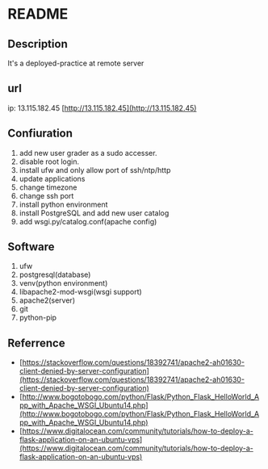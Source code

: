 # README
## Description
It's a deployed-practice at remote server
## url
ip: 13.115.182.45
[http://13.115.182.45](http://13.115.182.45)

## Confiuration
1. add new user grader as a sudo accesser.
2. disable root login.
3. install ufw and only allow port of ssh/ntp/http
4. update applications
5. change timezone
6. change ssh port
7. install python environment
8. install PostgreSQL and add new user catalog
9. add wsgi.py/catalog.conf(apache config)
## Software
1. ufw
2. postgresql(database)
3. venv(python environment)
4. libapache2-mod-wsgi(wsgi support)
5. apache2(server)
6. git
7. python-pip
## Referrence
- [https://stackoverflow.com/questions/18392741/apache2-ah01630-client-denied-by-server-configuration](https://stackoverflow.com/questions/18392741/apache2-ah01630-client-denied-by-server-configuration)
- [http://www.bogotobogo.com/python/Flask/Python_Flask_HelloWorld_App_with_Apache_WSGI_Ubuntu14.php](http://www.bogotobogo.com/python/Flask/Python_Flask_HelloWorld_App_with_Apache_WSGI_Ubuntu14.php)
- [https://www.digitalocean.com/community/tutorials/how-to-deploy-a-flask-application-on-an-ubuntu-vps](https://www.digitalocean.com/community/tutorials/how-to-deploy-a-flask-application-on-an-ubuntu-vps)

